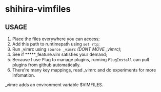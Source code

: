 shihira-vimfiles
==========================

USAGE
-----------

1. Place the files everywhere you can access;
2. Add this path to runtimepath using `set rtp`;
3. Run _vimrc using `source _vimrc` *(DONT MOVE _vimrc)*;
4. See if *****_feature.vim satisfies your demand;
5. Because I use Plug to manage plugins, running `PlugInstall` can pull plugins
   from github automatically.
6. There're many key mappings, read _vimrc and do experiments for more
   Infomation.

_vimrc adds an environment variable $VIMFILES.
